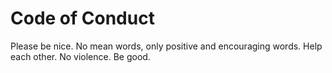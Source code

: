 # Code of Conduct
Please be nice. No mean words, only positive and encouraging words. Help each other. No violence. Be good.
